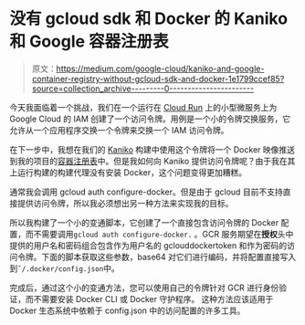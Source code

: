 # 没有 gcloud sdk 和 Docker 的 Kaniko 和 Google 容器注册表

> 原文：<https://medium.com/google-cloud/kaniko-and-google-container-registry-without-gcloud-sdk-and-docker-1e1799ccef85?source=collection_archive---------0----------------------->

今天我面临着一个挑战，我们在一个运行在 [Cloud Run](https://cloud.google.com/run) 上的小型微服务上为 Google Cloud 的 IAM 创建了一个访问令牌。用例是一个小的令牌交换服务，它允许从一个应用程序交换一个令牌来交换一个 IAM 访问令牌。

在下一步中，我想在我们的 [Kaniko](https://github.com/GoogleContainerTools/kaniko) 构建中使用这个令牌将一个 Docker 映像推送到我的项目的[容器注册表](https://cloud.google.com/container-registry)中。但是我如何向 Kaniko 提供访问令牌呢？由于我在其上运行构建的构建代理没有安装 Docker，这个问题变得更加糟糕。

通常我会调用 gcloud auth configure-docker。但是由于 gcloud 目前不支持直接提供访问令牌，所以我必须想出另一种方法来实现我的目标。

所以我构建了一个小的变通脚本，它创建了一个直接包含访问令牌的 Docker 配置，而不需要调用`gcloud auth configure-docker.`
。GCR 服务期望在**授权**头中提供的用户名和密码组合包含作为用户名的 gclouddockertoken 和作为密码的访问令牌。下面的脚本获取这些参数，base64 对它们进行编码，并将配置直接写入到`˜/.docker/config.json`中。

完成后，通过这个小的变通方法，您可以使用自己的令牌针对 GCR 进行身份验证，而不需要安装 Docker CLI 或 Docker 守护程序。
这种方法应该适用于 Docker 生态系统中依赖于 config.json 中的访问配置的许多工具。